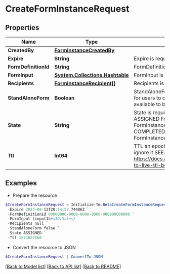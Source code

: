 # CreateFormInstanceRequest
## Properties

Name | Type | Description | Notes
------------ | ------------- | ------------- | -------------
**CreatedBy** | [**FormInstanceCreatedBy**](FormInstanceCreatedBy.md) |  | 
**Expire** | **String** | Expire is required | 
**FormDefinitionId** | **String** | FormDefinitionID is the id of the form definition that created this form | 
**FormInput** | [**System.Collections.Hashtable**](AnyType.md) | FormInput is an object of form input labels to value | [optional] 
**Recipients** | [**FormInstanceRecipient[]**](FormInstanceRecipient.md) | Recipients is required | 
**StandAloneForm** | **Boolean** | StandAloneForm is a boolean flag to indicate if this form should be available for users to complete via the standalone form UI or should this only be available to be completed by as an embedded form | [optional] [default to $false]
**State** | **String** | State is required, if not present initial state is FormInstanceStateAssigned ASSIGNED FormInstanceStateAssigned IN_PROGRESS FormInstanceStateInProgress SUBMITTED FormInstanceStateSubmitted COMPLETED FormInstanceStateCompleted CANCELLED FormInstanceStateCancelled | [optional] 
**Ttl** | **Int64** | TTL an epoch timestamp in seconds, it most be in seconds or dynamodb will ignore it SEE: https://docs.aws.amazon.com/amazondynamodb/latest/developerguide/time-to-live-ttl-before-you-start.html | [optional] 

## Examples

- Prepare the resource
```powershell
$CreateFormInstanceRequest = Initialize-Tm.BetaCreateFormInstanceRequest  -CreatedBy null `
 -Expire 2023-08-12T20:14:57.74486Z `
 -FormDefinitionId 00000000-0000-0000-0000-000000000000 `
 -FormInput {input1&#x3D;Sales} `
 -Recipients null `
 -StandAloneForm false `
 -State ASSIGNED `
 -Ttl 1571827560
```

- Convert the resource to JSON
```powershell
$CreateFormInstanceRequest | ConvertTo-JSON
```

[[Back to Model list]](../README.md#documentation-for-models) [[Back to API list]](../README.md#documentation-for-api-endpoints) [[Back to README]](../README.md)

